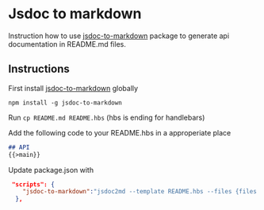 # Jsdoc to markdown

Instruction how to use [jsdoc-to-markdown](https://www.npmjs.com/package/jsdoc-to-markdown) package
to generate api documentation in README.md files.

## Instructions
First install [jsdoc-to-markdown](https://www.npmjs.com/package/jsdoc-to-markdown) globally
```
npm install -g jsdoc-to-markdown
```

Run `cp README.md README.hbs` (hbs is ending for handlebars)

Add the following code to your README.hbs in a approperiate place 
```md
## API
{{>main}}
```

Update package.json with 

```json
 "scripts": {
    "jsdoc-to-markdown":"jsdoc2md --template README.hbs --files {files to generate documentation from space separated} > README.md"
  },
``` 
